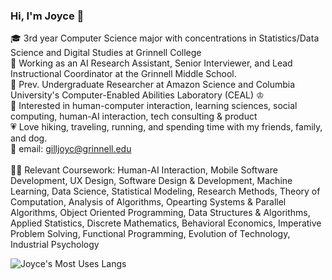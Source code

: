 ### Hi, I'm Joyce 👋

🎓 3rd year Computer Science major with concentrations in Statistics/Data Science and Digital Studies at Grinnell College <br/>
💼 Working as an AI Research Assistant, Senior Interviewer, and Lead Instructional Coordinator at the Grinnell Middle School. <br/>
🦭 Prev. Undergraduate Researcher at Amazon Science and Columbia University's Computer-Enabled Abilities Laboratory (CEAL) ♔ <br/>
💭 Interested in human-computer interaction, learning sciences, social computing, human-AI interaction, tech consulting & product <br/>
💗 Love hiking, traveling, running, and spending time with my friends, family, and dog. <br/> 
💌 email: gilljoyc@grinnell.edu <br/> <br/> 
👩‍💻 Relevant Coursework: Human-AI Interaction, Mobile Software Development, UX Design, Software Design & Development, Machine Learning, Data Science, Statistical Modeling, Research Methods, Theory of Computation, Analysis of Algorithms, Opearting Systems & Parallel Algorithms, Object Oriented Programming, Data Structures & Algorithms, Applied Statistics, Discrete Mathematics, Behavioral Economics, Imperative Problem Solving, Functional Programming, Evolution of Technology, Industrial Psychology

<!-- Github stats by https://github.com/anuraghazra/github-readme-stats -->
![Joyce's Most Uses Langs](https://github-readme-stats.vercel.app/api/top-langs/?username=joycegill&layout=compact)

